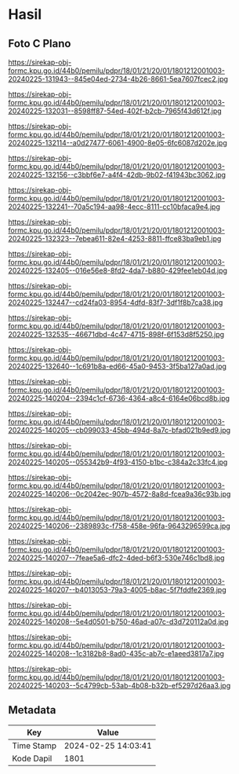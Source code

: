 # Hasil

## Foto C Plano

https://sirekap-obj-formc.kpu.go.id/44b0/pemilu/pdpr/18/01/21/20/01/1801212001003-20240225-131943--845e04ed-2734-4b26-8661-5ea7607fcec2.jpg

https://sirekap-obj-formc.kpu.go.id/44b0/pemilu/pdpr/18/01/21/20/01/1801212001003-20240225-132031--8598ff87-54ed-402f-b2cb-7965f43d612f.jpg

https://sirekap-obj-formc.kpu.go.id/44b0/pemilu/pdpr/18/01/21/20/01/1801212001003-20240225-132114--a0d27477-6061-4900-8e05-6fc6087d202e.jpg

https://sirekap-obj-formc.kpu.go.id/44b0/pemilu/pdpr/18/01/21/20/01/1801212001003-20240225-132156--c3bbf6e7-a4f4-42db-9b02-f41943bc3062.jpg

https://sirekap-obj-formc.kpu.go.id/44b0/pemilu/pdpr/18/01/21/20/01/1801212001003-20240225-132241--70a5c194-aa98-4ecc-8111-cc10bfaca9e4.jpg

https://sirekap-obj-formc.kpu.go.id/44b0/pemilu/pdpr/18/01/21/20/01/1801212001003-20240225-132323--7ebea611-82e4-4253-8811-ffce83ba9eb1.jpg

https://sirekap-obj-formc.kpu.go.id/44b0/pemilu/pdpr/18/01/21/20/01/1801212001003-20240225-132405--016e56e8-8fd2-4da7-b880-429fee1eb04d.jpg

https://sirekap-obj-formc.kpu.go.id/44b0/pemilu/pdpr/18/01/21/20/01/1801212001003-20240225-132447--cd24fa03-8954-4dfd-83f7-3df1f8b7ca38.jpg

https://sirekap-obj-formc.kpu.go.id/44b0/pemilu/pdpr/18/01/21/20/01/1801212001003-20240225-132535--46671dbd-4c47-4715-898f-6f153d8f5250.jpg

https://sirekap-obj-formc.kpu.go.id/44b0/pemilu/pdpr/18/01/21/20/01/1801212001003-20240225-132640--1c691b8a-ed66-45a0-9453-3f5ba127a0ad.jpg

https://sirekap-obj-formc.kpu.go.id/44b0/pemilu/pdpr/18/01/21/20/01/1801212001003-20240225-140204--2394c1cf-6736-4364-a8c4-6164e06bcd8b.jpg

https://sirekap-obj-formc.kpu.go.id/44b0/pemilu/pdpr/18/01/21/20/01/1801212001003-20240225-140205--cb099033-45bb-494d-8a7c-bfad021b9ed9.jpg

https://sirekap-obj-formc.kpu.go.id/44b0/pemilu/pdpr/18/01/21/20/01/1801212001003-20240225-140205--055342b9-4f93-4150-b1bc-c384a2c33fc4.jpg

https://sirekap-obj-formc.kpu.go.id/44b0/pemilu/pdpr/18/01/21/20/01/1801212001003-20240225-140206--0c2042ec-907b-4572-8a8d-fcea9a36c93b.jpg

https://sirekap-obj-formc.kpu.go.id/44b0/pemilu/pdpr/18/01/21/20/01/1801212001003-20240225-140206--2389893c-f758-458e-96fa-9643296599ca.jpg

https://sirekap-obj-formc.kpu.go.id/44b0/pemilu/pdpr/18/01/21/20/01/1801212001003-20240225-140207--7feae5a6-dfc2-4ded-b6f3-530e746c1bd8.jpg

https://sirekap-obj-formc.kpu.go.id/44b0/pemilu/pdpr/18/01/21/20/01/1801212001003-20240225-140207--b4013053-79a3-4005-b8ac-5f7fddfe2369.jpg

https://sirekap-obj-formc.kpu.go.id/44b0/pemilu/pdpr/18/01/21/20/01/1801212001003-20240225-140208--5e4d0501-b750-46ad-a07c-d3d720112a0d.jpg

https://sirekap-obj-formc.kpu.go.id/44b0/pemilu/pdpr/18/01/21/20/01/1801212001003-20240225-140208--1c3182b8-8ad0-435c-ab7c-e1aeed3817a7.jpg

https://sirekap-obj-formc.kpu.go.id/44b0/pemilu/pdpr/18/01/21/20/01/1801212001003-20240225-140203--5c4799cb-53ab-4b08-b32b-ef5297d26aa3.jpg


## Metadata

| Key        | Value               |
| ---------- | ------------------- |
| Time Stamp | 2024-02-25 14:03:41 |
| Kode Dapil | 1801                |



